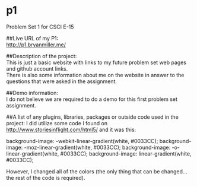 p1
==

Problem Set 1 for CSCI E-15

##Live URL of my P1:  
http://p1.bryanmiller.me/

##Description of the project:  
This is just a basic website with links to my future problem set web pages and github account links.  
There is also some information about me on the website in answer to the questions that were asked in the assignment.

##Demo information:  
I do not believe we are required to do a demo for this first problem set assignment.

##A list of any plugins, libraries, packages or outside code used in the project:  I did utilize some code I found on http://www.storiesinflight.com/html5/ and it was this:

background-image: -webkit-linear-gradient(white, #0033CC);
background-image: -moz-linear-gradient(white, #0033CC);
background-image: -o-linear-gradient(white, #0033CC);
background-image: linear-gradient(white, #0033CC);

However, I changed all of the colors (the only thing that can be changed... the rest of the code is required).
